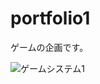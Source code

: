 # portfolio1
ゲームの企画です。

<img src="https://github.com/m-sugawara-b/portfolio1/blob/master/img/state1.png" alt="ゲームシステム1" title="ゲームシステム1">
